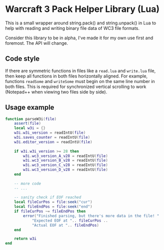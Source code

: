 # Warcraft 3 Pack Helper Library (Lua)

This is a small wrapper around string.pack() and string.unpack() in Lua to help with reading and writing binary file data of WC3 file formats.

Consider this library to be in alpha, I've made it for my own use first and foremost. The API will change.

## Code style

If there are symmetric functions in files like a `read.lua` and `write.lua` file, then keep all functions in both files horizontally aligned. For example, functions `readSome` and `writeSome` must begin on the same line number in both files.
This is required for synchronized vertical scrolling to work (Notepad++ when viewing two files side by side).


## Usage example

```lua
function parseW3i(file)
    assert(file)
    local w3i = {}
    w3i.w3i_version = readIntU(file)
    w3i.saves_counter = readIntU(file)
    w3i.editor_version = readIntU(file)
    
    if w3i.w3i_version >= 28 then
        w3i.wc3_version_A_v28 = readIntU(file)
        w3i.wc3_version_B_v28 = readIntU(file)
        w3i.wc3_version_C_v28 = readIntU(file)
        w3i.wc3_version_D_v28 = readIntU(file)
    end
	
	-- more code
	-- ...
	
	-- sanity check if EOF reached
	local fileCurPos = file:seek("cur")
	local fileEndPos = file:seek("end")
	if fileCurPos ~= fileEndPos then
		error("Finished parsing, but there's more data in the file! " ..
			"Expected EOF at ".. fileCurPos ..
			"Actual EOF at ".. fileEndPos)
	end

    return w3i
end
```